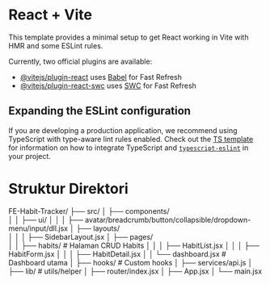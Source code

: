 # React + Vite

This template provides a minimal setup to get React working in Vite with HMR and some ESLint rules.

Currently, two official plugins are available:

- [@vitejs/plugin-react](https://github.com/vitejs/vite-plugin-react/blob/main/packages/plugin-react) uses [Babel](https://babeljs.io/) for Fast Refresh
- [@vitejs/plugin-react-swc](https://github.com/vitejs/vite-plugin-react/blob/main/packages/plugin-react-swc) uses [SWC](https://swc.rs/) for Fast Refresh

## Expanding the ESLint configuration

If you are developing a production application, we recommend using TypeScript with type-aware lint rules enabled. Check out the [TS template](https://github.com/vitejs/vite/tree/main/packages/create-vite/template-react-ts) for information on how to integrate TypeScript and [`typescript-eslint`](https://typescript-eslint.io) in your project.

# Struktur Direktori
FE-Habit-Tracker/
├── src/
│ ├── components/  
│ │ ├── ui/ 
│ │ │ ├── avatar/breadcrumb/button/collapsible/dropdown-menu/input/dll.jsx
│ ├── layouts/  
│ │ │ ├── SidebarLayout.jsx
│ ├── pages/  
│ │ ├── habits/ # Halaman CRUD Habits
│ │ │ ├── HabitList.jsx
│ │ │ ├── HabitForm.jsx
│ │ │ ├── HabitDetail.jsx
│ │ └── dashboard.jsx # Dashboard utama
│ ├── hooks/ # Custom hooks
│ ├── services/api.js
│ ├── lib/ # utils/helper
│ ├── router/index.jsx
│ ├── App.jsx
│ └── main.jsx
